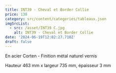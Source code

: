 ```yaml
---
title: INT39 - Cheval et Border Collie
price: 130
category: src/content/categories/tableaux.json
imgSrcList:
  - src: /asset/INT39 C.jpg
    alt: INT39 - Cheval et Border Collie
date: '2024-06-19T12:02:27.710Z'
draft: false
---
```



En acier Corten - Finition métal naturel vernis

Hauteur 463 mm x largeur 735 mm, épaisseur 3 mm
